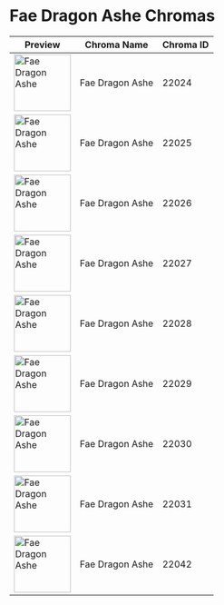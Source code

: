 # Fae Dragon Ashe Chromas

| Preview | Chroma Name | Chroma ID |
|---|---|---|
| <img src='https://raw.communitydragon.org/latest/plugins/rcp-be-lol-game-data/global/default/v1/champion-chroma-images/22/22024.png' alt='Fae Dragon Ashe' width='100'> | Fae Dragon Ashe | 22024 |
| <img src='https://raw.communitydragon.org/latest/plugins/rcp-be-lol-game-data/global/default/v1/champion-chroma-images/22/22025.png' alt='Fae Dragon Ashe' width='100'> | Fae Dragon Ashe | 22025 |
| <img src='https://raw.communitydragon.org/latest/plugins/rcp-be-lol-game-data/global/default/v1/champion-chroma-images/22/22026.png' alt='Fae Dragon Ashe' width='100'> | Fae Dragon Ashe | 22026 |
| <img src='https://raw.communitydragon.org/latest/plugins/rcp-be-lol-game-data/global/default/v1/champion-chroma-images/22/22027.png' alt='Fae Dragon Ashe' width='100'> | Fae Dragon Ashe | 22027 |
| <img src='https://raw.communitydragon.org/latest/plugins/rcp-be-lol-game-data/global/default/v1/champion-chroma-images/22/22028.png' alt='Fae Dragon Ashe' width='100'> | Fae Dragon Ashe | 22028 |
| <img src='https://raw.communitydragon.org/latest/plugins/rcp-be-lol-game-data/global/default/v1/champion-chroma-images/22/22029.png' alt='Fae Dragon Ashe' width='100'> | Fae Dragon Ashe | 22029 |
| <img src='https://raw.communitydragon.org/latest/plugins/rcp-be-lol-game-data/global/default/v1/champion-chroma-images/22/22030.png' alt='Fae Dragon Ashe' width='100'> | Fae Dragon Ashe | 22030 |
| <img src='https://raw.communitydragon.org/latest/plugins/rcp-be-lol-game-data/global/default/v1/champion-chroma-images/22/22031.png' alt='Fae Dragon Ashe' width='100'> | Fae Dragon Ashe | 22031 |
| <img src='https://raw.communitydragon.org/latest/plugins/rcp-be-lol-game-data/global/default/v1/champion-chroma-images/22/22042.png' alt='Fae Dragon Ashe' width='100'> | Fae Dragon Ashe | 22042 |
